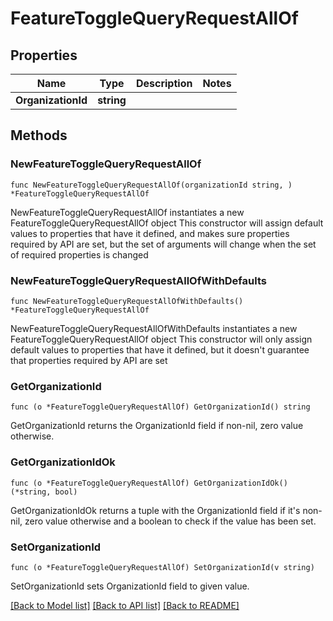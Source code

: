 # FeatureToggleQueryRequestAllOf

## Properties

Name | Type | Description | Notes
------------ | ------------- | ------------- | -------------
**OrganizationId** | **string** |  | 

## Methods

### NewFeatureToggleQueryRequestAllOf

`func NewFeatureToggleQueryRequestAllOf(organizationId string, ) *FeatureToggleQueryRequestAllOf`

NewFeatureToggleQueryRequestAllOf instantiates a new FeatureToggleQueryRequestAllOf object
This constructor will assign default values to properties that have it defined,
and makes sure properties required by API are set, but the set of arguments
will change when the set of required properties is changed

### NewFeatureToggleQueryRequestAllOfWithDefaults

`func NewFeatureToggleQueryRequestAllOfWithDefaults() *FeatureToggleQueryRequestAllOf`

NewFeatureToggleQueryRequestAllOfWithDefaults instantiates a new FeatureToggleQueryRequestAllOf object
This constructor will only assign default values to properties that have it defined,
but it doesn't guarantee that properties required by API are set

### GetOrganizationId

`func (o *FeatureToggleQueryRequestAllOf) GetOrganizationId() string`

GetOrganizationId returns the OrganizationId field if non-nil, zero value otherwise.

### GetOrganizationIdOk

`func (o *FeatureToggleQueryRequestAllOf) GetOrganizationIdOk() (*string, bool)`

GetOrganizationIdOk returns a tuple with the OrganizationId field if it's non-nil, zero value otherwise
and a boolean to check if the value has been set.

### SetOrganizationId

`func (o *FeatureToggleQueryRequestAllOf) SetOrganizationId(v string)`

SetOrganizationId sets OrganizationId field to given value.



[[Back to Model list]](../README.md#documentation-for-models) [[Back to API list]](../README.md#documentation-for-api-endpoints) [[Back to README]](../README.md)


